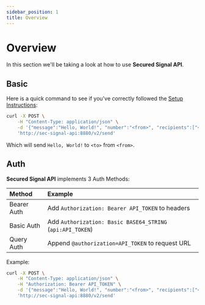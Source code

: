 ```yaml
---
sidebar_position: 1
title: Overview
---
```


# Overview

In this section we'll be taking a look at how to use **Secured Signal API**.

## Basic

Here is a quick command to see if you've correctly followed the [Setup Instructions](../getting-started/setup):

```bash
curl -X POST \
    -H "Content-Type: application/json" \
    -d '{"message":"Hello, World!", "number":"<from>", "recipients":["<to>"]}' \
    'http://sec-signal-api:8880/v2/send'
```

Which will send `Hello, World!` to `<to>` from `<from>`.

## Auth

**Secured Signal API** implements 3 Auth Methods:

| Method      | Example                                                    |
| :---------- | :--------------------------------------------------------- |
| Bearer Auth | Add `Authorization: Bearer API_TOKEN` to headers           |
| Basic Auth  | Add `Authorization: Basic BASE64_STRING` (`api:API_TOKEN`) |
| Query Auth  | Append `@authorization=API_TOKEN` to request URL           |

Example:

```bash
curl -X POST \
    -H "Content-Type: application/json" \
    -H "Authorization: Bearer API_TOKEN" \
    -d '{"message":"Hello, World!", "number":"<from>", "recipients":["<to>"]}' \
    'http://sec-signal-api:8880/v2/send'
```
